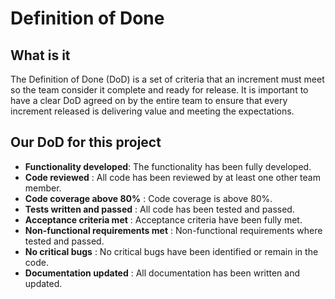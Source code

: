 # Definition of Done

## What is it

The Definition of Done (DoD) is a set of criteria that an increment must meet so the team consider it complete and ready for release. It is important to have a clear DoD agreed on by the entire team to ensure that every increment released is delivering value and meeting the expectations.

## Our DoD for this project

- **Functionality developed**: The functionality has been fully developed.
- **Code reviewed** : All code has been reviewed by at least one other team member.
- **Code coverage above 80%** : Code coverage is above 80%.
- **Tests written and passed** : All code has been tested and passed.
- **Acceptance criteria met** : Acceptance criteria have been fully met.
- **Non-functional requirements met** : Non-functional requirements where tested and passed.
- **No critical bugs** : No critical bugs have been identified or remain in the code.
- **Documentation updated** : All documentation has been written and updated.